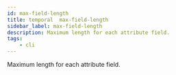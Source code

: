 ```yaml
---
id: max-field-length
title: temporal  max-field-length
sidebar_label: max-field-length
description: Maximum length for each attribute field. 
tags:
    - cli
---
```


Maximum length for each attribute field.
